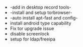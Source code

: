 * -add in desktop record tools-
* -install and setup torbrowser-
* -auto install apt-fast and config-
* install android type capability
* Fix tor upgrade issue
* disable screenlock
* setup for ldap/freeipa

